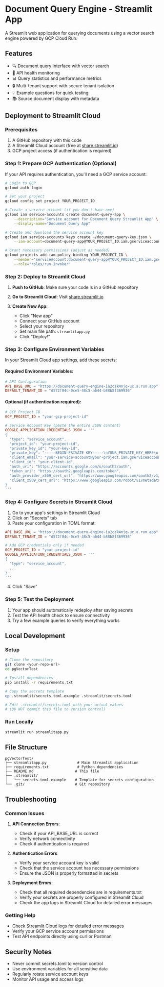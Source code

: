 # Document Query Engine - Streamlit App

A Streamlit web application for querying documents using a vector search engine powered by GCP Cloud Run.

## Features

- 🔍 Document query interface with vector search
- 🏥 API health monitoring
- 📊 Query statistics and performance metrics
- 🔒 Multi-tenant support with secure tenant isolation
- 💡 Example questions for quick testing
- 📚 Source document display with metadata

## Deployment to Streamlit Cloud

### Prerequisites

1. A GitHub repository with this code
2. A Streamlit Cloud account (free at [share.streamlit.io](https://share.streamlit.io))
3. GCP project access (if authentication is required)

### Step 1: Prepare GCP Authentication (Optional)

If your API requires authentication, you'll need a GCP service account:

```bash
# Login to GCP
gcloud auth login

# Set your project
gcloud config set project YOUR_PROJECT_ID

# Create a service account (if you don't have one)
gcloud iam service-accounts create document-query-app \
    --description="Service account for Document Query Streamlit App" \
    --display-name="Document Query App"

# Create and download the service account key
gcloud iam service-accounts keys create ~/document-query-key.json \
    --iam-account=document-query-app@YOUR_PROJECT_ID.iam.gserviceaccount.com

# Grant necessary permissions (adjust as needed)
gcloud projects add-iam-policy-binding YOUR_PROJECT_ID \
    --member="serviceAccount:document-query-app@YOUR_PROJECT_ID.iam.gserviceaccount.com" \
    --role="roles/run.invoker"
```

### Step 2: Deploy to Streamlit Cloud

1. **Push to GitHub**: Make sure your code is in a GitHub repository

2. **Go to Streamlit Cloud**: Visit [share.streamlit.io](https://share.streamlit.io)

3. **Create New App**:
   - Click "New app"
   - Connect your GitHub account
   - Select your repository
   - Set main file path: `streamlitapp.py`
   - Click "Deploy!"

### Step 3: Configure Environment Variables

In your Streamlit Cloud app settings, add these secrets:

#### Required Environment Variables:
```toml
# API Configuration
API_BASE_URL = "https://document-query-engine-ia2czk4njq-uc.a.run.app"
DEFAULT_TENANT_ID = "d572f04c-0ce5-48c5-a644-b88b8f369936"
```

#### Optional (if authentication required):
```toml
# GCP Project ID
GCP_PROJECT_ID = "your-gcp-project-id"

# Service Account Key (paste the entire JSON content)
GOOGLE_APPLICATION_CREDENTIALS_JSON = '''
{
  "type": "service_account",
  "project_id": "your-project-id",
  "private_key_id": "your-key-id",
  "private_key": "-----BEGIN PRIVATE KEY-----\nYOUR_PRIVATE_KEY_HERE\n-----END PRIVATE KEY-----\n",
  "client_email": "your-service-account@your-project.iam.gserviceaccount.com",
  "client_id": "your-client-id",
  "auth_uri": "https://accounts.google.com/o/oauth2/auth",
  "token_uri": "https://oauth2.googleapis.com/token",
  "auth_provider_x509_cert_url": "https://www.googleapis.com/oauth2/v1/certs",
  "client_x509_cert_url": "https://www.googleapis.com/robot/v1/metadata/x509/your-service-account%40your-project.iam.gserviceaccount.com"
}
'''
```

### Step 4: Configure Secrets in Streamlit Cloud

1. Go to your app's settings in Streamlit Cloud
2. Click on "Secrets" tab
3. Paste your configuration in TOML format:

```toml
API_BASE_URL = "https://document-query-engine-ia2czk4njq-uc.a.run.app"
DEFAULT_TENANT_ID = "d572f04c-0ce5-48c5-a644-b88b8f369936"

# Add GCP credentials only if needed
GCP_PROJECT_ID = "your-project-id"
GOOGLE_APPLICATION_CREDENTIALS_JSON = '''
{
  "type": "service_account",
  ...
}
'''
```

4. Click "Save"

### Step 5: Test the Deployment

1. Your app should automatically redeploy after saving secrets
2. Test the API health check to ensure connectivity
3. Try a few example queries to verify everything works

## Local Development

### Setup

```bash
# Clone the repository
git clone <your-repo-url>
cd pgVectorTest

# Install dependencies
pip install -r requirements.txt

# Copy the secrets template
cp .streamlit/secrets.toml.example .streamlit/secrets.toml

# Edit .streamlit/secrets.toml with your actual values
# (DO NOT commit this file to version control)
```

### Run Locally

```bash
streamlit run streamlitapp.py
```

## File Structure

```
pgVectorTest/
├── streamlitapp.py              # Main Streamlit application
├── requirements.txt             # Python dependencies
├── README.md                   # This file
├── .streamlit/
│   └── secrets.toml.example    # Template for secrets configuration
└── .git/                       # Git repository
```

## Troubleshooting

### Common Issues

1. **API Connection Errors**:
   - Check if your API_BASE_URL is correct
   - Verify network connectivity
   - Check if authentication is required

2. **Authentication Errors**:
   - Verify your service account key is valid
   - Check that the service account has necessary permissions
   - Ensure the JSON is properly formatted in secrets

3. **Deployment Errors**:
   - Check that all required dependencies are in requirements.txt
   - Verify your secrets are properly configured in Streamlit Cloud
   - Check the app logs in Streamlit Cloud for detailed error messages

### Getting Help

- Check Streamlit Cloud logs for detailed error messages
- Verify your GCP service account permissions
- Test API endpoints directly using curl or Postman

## Security Notes

- Never commit secrets.toml to version control
- Use environment variables for all sensitive data
- Regularly rotate service account keys
- Monitor API usage and access logs 